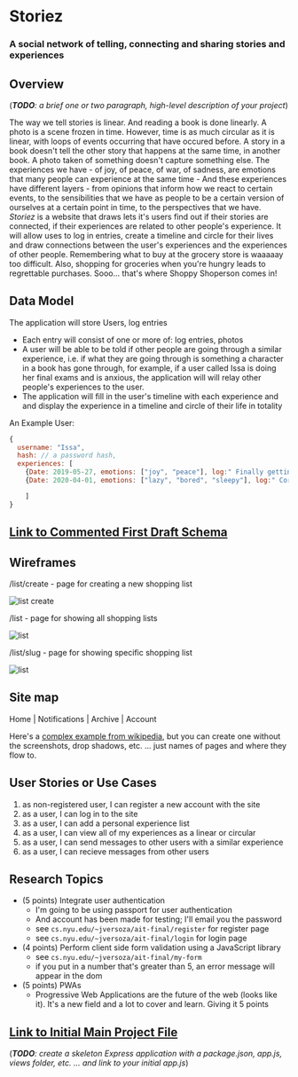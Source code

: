 
# Storiez
### A social network of telling, connecting and sharing stories and experiences
## Overview

(___TODO__: a brief one or two paragraph, high-level description of your project_)

The way we tell stories is linear. And reading a book is done linearly. A photo is a scene frozen in time. However, time is as much circular as it is linear, with loops of events occurring that have occured before. A story in a book doesn't tell the other story that happens at the same time, in another book. A photo taken of something doesn't capture something else. The experiences we have - of joy, of peace, of war, of sadness, are emotions that many people can experience at the same time - And these experiences have different layers - from opinions that inform how we react to certain events, to the sensibilities that we have as people to be a certain version of ourselves at a certain point in time, to the perspectives that we have. 
_Storiez_ is a website that draws lets it's users find out if their stories are connected, if their experiences are related to other people's experience. It will allow uses to log in entries, create a timeline and circle for their lives and draw connections between the user's experiences and the experiences of other people.
Remembering what to buy at the grocery store is waaaaay too difficult. Also, shopping for groceries when you're hungry leads to regrettable purchases. Sooo... that's where Shoppy Shoperson comes in!


## Data Model


The application will store Users, log entries

* Each entry will consist of one or more of: log entries, photos
* A user will be able to be told if other people are going through a similar experience, i.e. if what they are going through is something a character in a book has gone through, for example, if a user called Issa is doing her final exams and is anxious, the application will will relay other people's experiences to the user.
* The application will fill in the user's timeline with each experience and and display the experience in a timeline and circle of their life in totality


An Example User:

```javascript
{
  username: "Issa",
  hash: // a password hash,
  experiences: [
    {Date: 2019-05-27, emotions: ["joy", "peace"], log:" Finally getting done with Finals so it's time for Summer to really begin"},
    {Date: 2020-04-01, emotions: ["lazy", "bored", "sleepy"], log:" Corona be turning the world upside down"}

    ]
}
```



## [Link to Commented First Draft Schema](db.js) 


## Wireframes

/list/create - page for creating a new shopping list

![list create](documentation/home.jpg)

/list - page for showing all shopping lists

![list](documentation/notifications.jpg)

/list/slug - page for showing specific shopping list

![list](documentation/archive.jpg)

## Site map

Home
|
  Notifications
  |
  Archive
  |
  Account

Here's a [complex example from wikipedia](https://upload.wikimedia.org/wikipedia/commons/2/20/Sitemap_google.jpg), but you can create one without the screenshots, drop shadows, etc. ... just names of pages and where they flow to.

## User Stories or Use Cases


1. as non-registered user, I can register a new account with the site
2. as a user, I can log in to the site
3. as a user, I can add a personal experience list
4. as a user, I can view all of my experiences as a linear or circular
5. as a user, I can send messages to other users with a similar experience 
6. as a user, I can recieve messages from other users

## Research Topics

* (5 points) Integrate user authentication
    * I'm going to be using passport for user authentication
    * And account has been made for testing; I'll email you the password
    * see <code>cs.nyu.edu/~jversoza/ait-final/register</code> for register page
    * see <code>cs.nyu.edu/~jversoza/ait-final/login</code> for login page
* (4 points) Perform client side form validation using a JavaScript library
    * see <code>cs.nyu.edu/~jversoza/ait-final/my-form</code>
    * if you put in a number that's greater than 5, an error message will appear in the dom
* (5 points) PWAs
    * Progressive Web Applications are the future of the web (looks like it). It's a new field and a lot to cover and learn. Giving it 5 points


## [Link to Initial Main Project File](src/app.js) 

(___TODO__: create a skeleton Express application with a package.json, app.js, views folder, etc. ... and link to your initial app.js_)


